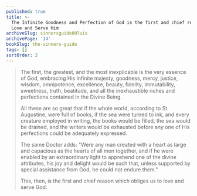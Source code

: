 ```yaml
---
published: true
title: >-
  The Infinite Goodness and Perfection of God is the first and chief reason to
  Love and Serve Him
archiveSlug: sinnersguide00luis
archivePage: '14'
bookSlug: the-sinners-guide
tags: []
sortOrder: 2
---
```


> The first, the greatest, and the most inexplicable is the very essence of God, embracing His infinite majesty, goodness, mercy, justice, wisdom, omnipotence, excellence, beauty, fidelity, immutability, sweetness, truth, beatitude, and all the inexhaustible riches and perfections contained in the Divine Being.
>
> All these are so great that if the whole world, according to St. Augustine, were full of books, if the sea were turned to ink, and every creature employed in writing, the books would be filled, the sea would be drained, and the writers would be exhausted before any one of His perfections could be adequately expressed.
>
> The same Doctor adds: "Were any man created with a heart as large and capacious as the hearts of all men together, and if he were enabled by an extraordinary light to apprehend one of the divine attributes, his joy and delight would be such that, unless supported by special assistance from God, he could not endure them."
>
> This, then, is the first and chief reason which obliges us to love and serve God.
